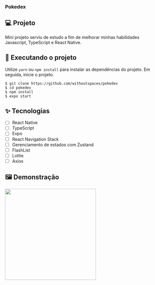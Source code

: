 ### Pokedex

## 💻 Projeto
Mini projeto serviu de estudo a fim de melhorar minhas habilidades Javascript, TypeScript e React Native.

## 🔎 Executando o projeto

Utilize ```yarn``` ou ```npm install``` para instalar as dependências do projeto. Em seguida, inicie o projeto.
```
$ git clone https://github.com/withoutspaces/pokedex
$ cd pokedex
$ npm install
$ expo start
```
## ✨ Tecnologias

- [ ] React Native
- [ ] TypeScript
- [ ] Expo
- [ ] React Navigation Stack
- [ ] Gerenciamento de estados com Zustand
- [ ] FlashList                                                                     
- [ ] Lottie
- [ ] Axios

## 🖼️ Demonstração
  <img src="https://github.com/withoutspaces/Pokedex/blob/main/src/demo/gifteste.gif" width=300 />
  
  
